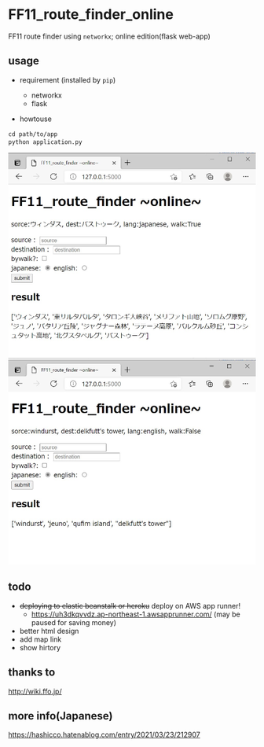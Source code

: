 # FF11_route_finder_online

FF11 route finder using `networkx`; online edition(flask web-app)

## usage

- requirement (installed by `pip`)
  - networkx
  - flask

- howtouse

```
cd path/to/app
python application.py
```

![ex) Japanese](https://github.com/bobfromjapan/ff11_route_finder_online/blob/748bec79aba633990b8f97a536402026c3317421/fig1.jpg)
![ex) English](https://github.com/bobfromjapan/ff11_route_finder_online/blob/748bec79aba633990b8f97a536402026c3317421/fig2.jpg)

## todo

- ~~deploying to elastic beanstalk or heroku~~ deploy on AWS app runner! 
  - https://uh3dkqvvdz.ap-northeast-1.awsapprunner.com/ (may be paused for saving money)
- better html design
- add map link
- show hirtory

## thanks to

http://wiki.ffo.jp/

## more info(Japanese)

https://hashicco.hatenablog.com/entry/2021/03/23/212907
